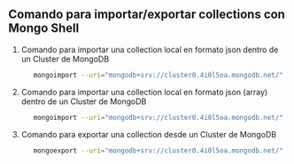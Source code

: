 ## Comando para importar/exportar collections con Mongo Shell

1. Comando para importar una collection local en formato json dentro de un Cluster de MongoDB
   ```sh
      mongoimport --uri="mongodb+srv://cluster0.4i0l5oa.mongodb.net/" -u tuUsuario -p tuPassword --db="nombreDeLaBaseDeDatos" --collection="nombreDeLaColeccion" --file="./nombreDelArchivo.json"
   ```
2. Comando para importar una collection local en formato json (array) dentro de un Cluster de MongoDB
   ```sh
      mongoimport --uri="mongodb+srv://cluster0.4i0l5oa.mongodb.net/" -u tuUsuario -p tuPassword --db="nombreDeLaBaseDeDatos" --collection="nombreDeLaColeccion" --file="./nombreDelArchivo.json" --jsonArray
   ```
3. Comando para exportar una collection desde un Cluster de MongoDB
   ```sh
      mongoexport --uri="mongodb+srv://cluster0.4i0l5oa.mongodb.net/" -u tuUsuario -p tuPassword --db="nombreDeLaBaseDeDatos" --collection="nombreDeLaColeccion" --out="./nombreDelArchivoDeSalida.json"
   ```